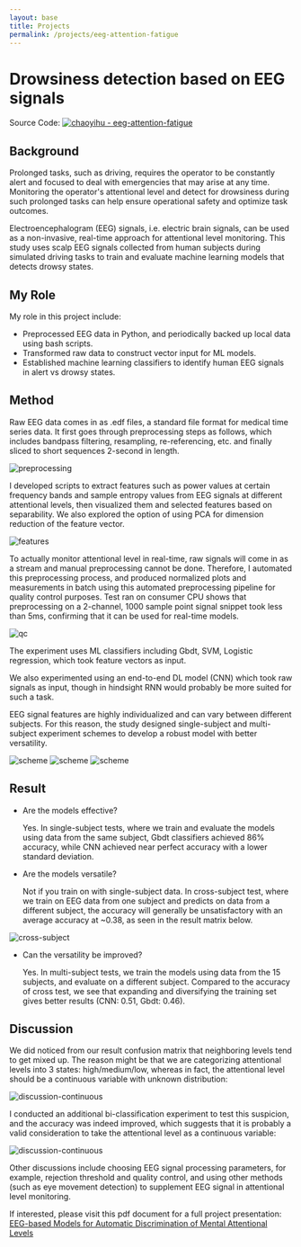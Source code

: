 ```yaml
---
layout: base
title: Projects
permalink: /projects/eeg-attention-fatigue
---
```


# Drowsiness detection based on EEG signals

Source Code: [![chaoyihu - eeg-attention-fatigue](https://img.shields.io/static/v1?label=chaoyihu&message=eeg-attention-fatigue&color=blue&logo=github)](https://github.com/chaoyihu/eeg-attention-fatigue)

## Background

Prolonged tasks, such as driving, requires the operator to be constantly alert and focused to deal with emergencies that may arise at any time. Monitoring the operator's attentional level and detect for drowsiness during such prolonged tasks can help ensure operational safety and optimize task outcomes.

Electroencephalogram (EEG) signals, i.e. electric brain signals, can be used as a non-invasive, real-time approach for attentional level monitoring. This study uses scalp EEG signals collected from human subjects during simulated driving tasks to train and evaluate machine learning models that detects drowsy states.

## My Role

My role in this project include:
- Preprocessed EEG data in Python, and periodically backed up local data using bash scripts.
- Transformed raw data to construct vector input for ML models.
- Established machine learning classifiers to identify human EEG signals in alert vs drowsy states.

## Method

Raw EEG data comes in as .edf files, a standard file format for medical time series data. It first goes through preprocessing steps as follows, which includes bandpass filtering, resampling, re-referencing, etc. and finally sliced to short sequences 2-second in length.

![preprocessing](/assets/images/eeg-project-preprocessing.jpeg)

I developed scripts to extract features such as power values at certain frequency bands and sample entropy values from EEG signals at different attentional levels, then visualized them and selected features based on separability. We also explored the option of using PCA for dimension reduction of the feature vector.

![features](/assets/images/eeg-project-features.png)

To actually monitor attentional level in real-time, raw signals will come in as a stream and manual preprocessing cannot be done. Therefore, I automated this preprocessing process, and produced normalized plots and measurements in batch using this automated preprocessing pipeline for quality control purposes. Test ran on consumer CPU shows that preprocessing on a 2-channel, 1000 sample point signal snippet took less than 5ms, confirming that it can be used for real-time models.

![qc](/assets/images/eeg-project-qc.png)

The experiment uses ML classifiers including Gbdt, SVM, Logistic regression, which took feature vectors as input.

We also experimented using an end-to-end DL model (CNN) which took raw signals as input, though in hindsight RNN would probably be more suited for such a task.

EEG signal features are highly individualized and can vary between different subjects. For this reason, the study designed single-subject and multi-subject experiment schemes to develop a robust model with better versatility.

![scheme](/assets/images/eeg-project-scheme-1.png)
![scheme](/assets/images/eeg-project-scheme-2.png)
![scheme](/assets/images/eeg-project-scheme-3.png)

## Result

- Are the models effective?

  Yes. In single-subject tests, where we train and evaluate the models using data from the same subject, Gbdt classifiers achieved 86% accuracy, while CNN achieved near perfect accuracy with a lower standard deviation.


- Are the models versatile?

  Not if you train on with single-subject data. In cross-subject test, where we train on EEG data from one subject and predicts on data from a different subject, the accuracy will generally be unsatisfactory with an average accuracy at ~0.38, as seen in the result matrix below.

![cross-subject](/assets/images/eeg-project-individualized.png)

- Can the versatility be improved?

  Yes. In multi-subject tests, we train the models using data from the 15 subjects, and evaluate on a different subject. Compared to the accuracy of cross test, we see that expanding and diversifying the training set gives better results (CNN: 0.51, Gbdt: 0.46).

## Discussion

We did noticed from our result confusion matrix that neighboring levels tend to get mixed up. The reason might be that we are categorizing attentional levels into 3 states: high/medium/low, whereas in fact, the attentional level should be a continuous variable with unknown distribution:

![discussion-continuous](/assets/images/eeg-project-discussion-1.png)

I conducted an additional bi-classification experiment to test this suspicion, and the accuracy was indeed improved, which suggests that it is probably a valid consideration to take the attentional level as a continuous variable:

![discussion-continuous](/assets/images/eeg-project-discussion-2.png)

Other discussions include choosing EEG signal processing parameters, for example, rejection threshold and quality control, and using other methods (such as eye movement detection) to supplement EEG signal in attentional level monitoring.

If interested, please visit this pdf document for a full project presentation: [EEG-based Models for Automatic Discrimination of Mental Attentional Levels](https://github.com/chaoyihu/eeg-attention-fatigue/blob/master/doc/A%20Comparative%20Study%20on%20EEG-based%20Models%20for%20Automatic%20Discrimination%20of%20Mental%20Attentional%20Levels%20during%20Operation%20of%20a%20Flight%20Simulator.pdf)